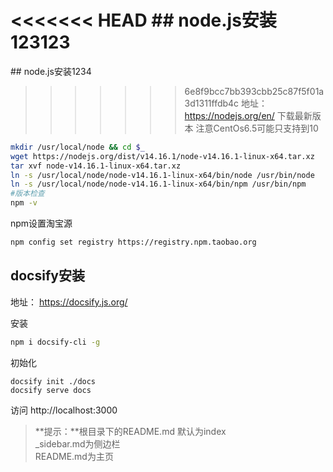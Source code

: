 <<<<<<< HEAD
﻿## node.js安装 123123
=======
﻿## node.js安装1234
>>>>>>> 6e8f9bcc7bb393cbb25c87f5f01a3d1311ffdb4c
地址：https://nodejs.org/en/
> 下载最新版本 注意CentOs6.5可能只支持到10
``` bash
mkdir /usr/local/node && cd $_
wget https://nodejs.org/dist/v14.16.1/node-v14.16.1-linux-x64.tar.xz
tar xvf node-v14.16.1-linux-x64.tar.xz
ln -s /usr/local/node/node-v14.16.1-linux-x64/bin/node /usr/bin/node
ln -s /usr/local/node/node-v14.16.1-linux-x64/bin/npm /usr/bin/npm
#版本检查
npm -v 
``` 
   npm设置淘宝源

```	bash
npm config set registry https://registry.npm.taobao.org
```
## docsify安装

​地址：
https://docsify.js.org/

安装
``` bash
npm i docsify-cli -g
```
初始化
```
docsify init ./docs
docsify serve docs
```
访问 http://localhost:3000
> **提示：**根目录下的README.md 默认为index <br/>
> _sidebar.md为侧边栏 <br/>
> README.md为主页

